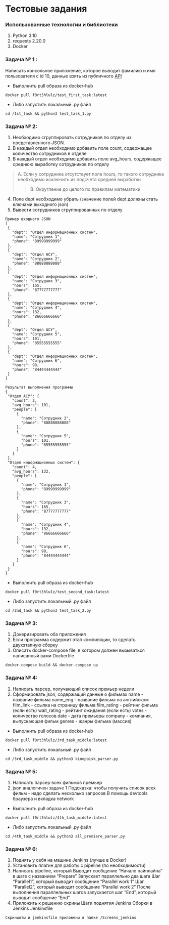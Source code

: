 # Тестовые задания

### Использованные технологии и библиотеки

1. Python 3.10
2. requests 2.20.0
3. Docker

### Задача № 1 :
Написать консольное приложение, которое выводит фамилию и имя пользователя с id 10, данные взять из публичного [API](https://reqres.in/)

- Выполнить pull образа из docker-hub

```
docker pull f0rt3hlulz/test_first_task:latest
```

- Либо запустить локальный .py файл

```
cd /1st_task && python3 test_task_1.py
```

### Задача № 2:
1. Необходимо сгруппировать сотрудников по отделу из представленного JSON.
2. В каждый отдел необходимо добавить поле count, содержащее количество сотрудников в отделе
3. В каждый отдел необходимо добавить поле avg_hours, содержащее среднюю выработку сотрудников по отделу
> A. Если у сотрудника отсутствует поле hours, то такого сотрудника необходимо исключить из подсчета средней выработки
>> B. Округление до целого по правилам математики
4. Поле dept необходимо убрать (значение полей dept должны стать ключами выходного json)
5. Вывести сотрудников сгруппированных по отделу

```
Пример входного JSON
[
 {
   "dept": "Отдел информационных систем",
   "name": "Сотрудник 1",
   "phone": "89999999999"
 },
 {
   "dept": "Отдел АСУ",
   "name": "Сотрудник 2",
   "phone": "88888888888"
 },
 {
   "dept": "Отдел информационных систем",
   "name": "Сотрудник 3",
   "hours": 165,
   "phone": "87777777777"
 },
 {
   "dept": "Отдел информационных систем",
   "name": "Сотрудник 4",
   "hours": 132,
   "phone": "86666666666"
 },
 {
   "dept": "Отдел АСУ",
   "name": "Сотрудник 5",
   "hours": 101,
   "phone": "85555555555"
 },
 {
   "dept": "Отдел информационных систем",
   "name": "Сотрудник 6",
   "hours": 98,
   "phone": "84444444444"
 }
] 
```

```
Результат выполнения программы 
{
 "Отдел АСУ": {
   "count": 2,
   "avg_hours": 101,
   "people": [
     {
       "name": "Сотрудник 2",
       "phone": "88888888888"
     },
     {
       "name": "Сотрудник 5",
       "hours": 101,
       "phone": "85555555555"
     }
   ]
 },
 "Отдел информационных систем": {
   "count": 4,
   "avg_hours": 132,
   "people": [
     {
       "name": "Сотрудник 1",
       "phone": "89999999999"
     },
     {
       "name": "Сотрудник 3",
       "hours": 165,
       "phone": "87777777777"
     },
     {
       "name": "Сотрудник 4",
       "hours": 132,
       "phone": "86666666666"
     },
     {
       "name": "Сотрудник 6",
       "hours": 98,
       "phone": "84444444444"
     }
   ]
 }
}
```

- Выполнить pull образа из docker-hub

```
docker pull f0rt3hlulz/test_second_task:latest
```

- Либо запустить локальный .py файл

```
cd /2nd_task && python3 test_task_2.py
```

### Задача № 3:

1. Докеризировать оба приложения
2. Если программа содержит этап компиляции, то сделать двухэтапную сборку
3. Описать docker-compose file, в котором должен вызываться написанный вами Dockerfile

```
docker-compose build && docker-compose up
```

### Задача № 4:

1. Написать парсер, получающий список премьер недели
2. Сформировать json, содержащий данные о фильмах
name - название фильма
name_eng - название фильма на английском
film_link - ссылка на страницу фильма
film_rating - рейтинг фильма (если есть)
wait_rating - рейтинг ожидания (если есть)
votes - количество голосов
date - дата премьеры
company - компания, выпускающая фильм
genres - жанры фильма (массив)


- Выполнить pull образа из docker-hub

```
docker pull f0rt3hlulz/3rd_task_middle:latest
```

- Либо запустить локальный .py файл

```
cd /3rd_task_middle && python3 kinopoisk_parser.py
```

### Задача № 5:
1. Написать парсер всех фильмов премьер
2. json аналогичен задаче 1
    Подсказка: чтобы получить список всех фильм - надо сделать несколько запросов
    В помощь devtools браузера и вкладка network

- Выполнить pull образа из docker-hub

```
docker pull f0rt3hlulz/4th_task_middle:latest
```

- Либо запустить локальный .py файл

```
cd /4th_task_middle && python3 all_premiere_parser.py
```

### Задача № 6:
1. Поднять у себя на машине Jenkins (лучше в Docker)
2. Установить плагин для работы с pipeline (по необходимости)
3. Написать pipeline, который
    Выводит сообщение “Начало пайплайна” в шаге с названием “Prepare”
    Запускает параллельно два шага
        Шаг “Parallel1”, который выводит сообщение “Parallel work 1”
        Шаг “Parallel2”, который выводит сообщение “Parallel work 2”
    После выполнения параллельных шагов запускается шаг “End”, который выводит сообщение “End”
4. Приложить к решению скрины
    Шаги поднятия Jenkins
    Сборки в Jenkins
    Jenkinsfile
  
```
Скриншоты и jenkinsfile приложены в папке /Screens_jenkins
```

